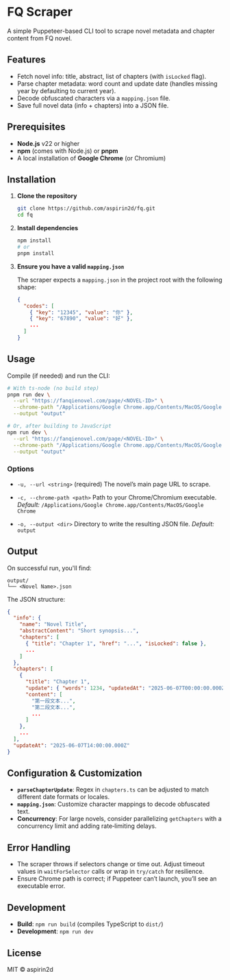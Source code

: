 # FQ Scraper

A simple Puppeteer-based CLI tool to scrape novel metadata and chapter content from FQ novel.

## Features

* Fetch novel info: title, abstract, list of chapters (with `isLocked` flag).
* Parse chapter metadata: word count and update date (handles missing year by defaulting to current year).
* Decode obfuscated characters via a `mapping.json` file.
* Save full novel data (info + chapters) into a JSON file.

## Prerequisites

* **Node.js** v22 or higher
* **npm** (comes with Node.js) or **pnpm**
* A local installation of **Google Chrome** (or Chromium)

## Installation

1. **Clone the repository**

   ```bash
   git clone https://github.com/aspirin2d/fq.git
   cd fq
   ```

2. **Install dependencies**

   ```bash
   npm install
   # or
   pnpm install
   ```

3. **Ensure you have a valid `mapping.json`**

   The scraper expects a `mapping.json` in the project root with the following shape:

   ```json
   {
     "codes": [
       { "key": "12345", "value": "你" },
       { "key": "67890", "value": "好" },
       ...
     ]
   }
   ```

## Usage

Compile (if needed) and run the CLI:

```bash
# With ts-node (no build step)
pnpm run dev \
  --url "https://fanqienovel.com/page/<NOVEL-ID>" \
  --chrome-path "/Applications/Google Chrome.app/Contents/MacOS/Google Chrome" \
  --output "output"

# Or, after building to JavaScript
npm run dev \
  --url "https://fanqienovel.com/page/<NOVEL-ID>" \
  --chrome-path "/Applications/Google Chrome.app/Contents/MacOS/Google Chrome" \
  --output "output"
```

### Options

* `-u, --url <string>` (required)
  The novel’s main page URL to scrape.

* `-c, --chrome-path <path>`
  Path to your Chrome/Chromium executable.
  *Default:* `/Applications/Google Chrome.app/Contents/MacOS/Google Chrome`

* `-o, --output <dir>`
  Directory to write the resulting JSON file.
  *Default:* `output`

## Output

On successful run, you'll find:

```
output/
└── <Novel Name>.json
```

The JSON structure:

```json
{
  "info": {
    "name": "Novel Title",
    "abstractContent": "Short synopsis...",
    "chapters": [
      { "title": "Chapter 1", "href": "...", "isLocked": false },
      ...
    ]
  },
  "chapters": [
    {
      "title": "Chapter 1",
      "update": { "words": 1234, "updatedAt": "2025-06-07T00:00:00.000Z" },
      "content": [
        "第一段文本...",
        "第二段文本...",
        ...
      ]
    },
    ...
  ],
  "updateAt": "2025-06-07T14:00:00.000Z"
}
```

## Configuration & Customization

* **`parseChapterUpdate`**: Regex in `chapters.ts` can be adjusted to match different date formats or locales.
* **`mapping.json`**: Customize character mappings to decode obfuscated text.
* **Concurrency**: For large novels, consider parallelizing `getChapters` with a concurrency limit and adding rate‑limiting delays.

## Error Handling

* The scraper throws if selectors change or time out. Adjust timeout values in `waitForSelector` calls or wrap in `try/catch` for resilience.
* Ensure Chrome path is correct; if Puppeteer can’t launch, you’ll see an executable error.

## Development

* **Build**: `npm run build` (compiles TypeScript to `dist/`)
* **Development**: `npm run dev`

## License

MIT © aspirin2d
